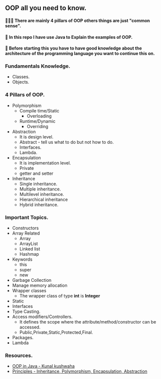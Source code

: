 ## OOP all you need to know.
#### 🎉🎉🎉 There are mainly 4 pillars of OOP others things are just "common sense".
#### 🎇 In this repo I have use Java to Explain the examples of OOP.
#### 🧨 Before starting this you have to have good knowledge about the architecture of the programming language you want to continue this on.  

### Fundamentals Knowledge.
* Classes.
* Objects.

### 4 Pillars of OOP.
* Polymorphism
  * Compile time/Static
    * Overloading
  * Runtime/Dynamic
    * Overriding
* Abstraction
  * It is design level.
  * Abstract - tell us what to do but not how to do.
  * Interfaces.
  * Lambda.
* Encapsulation
  * It is implementation level.
  * Private
  * getter and setter
* Inheritance
  * Single inheritance.
  * Multiple inheritance.
  * Multilevel inheritance.
  * Hierarchical inheritance
  * Hybrid inheritance.

### Important Topics.
* Constructors
* Array Related
  * Array
  * ArrayList
  * Linked list
  * Hashmap
* Keywords
  * this
  * super
  * new
* Garbage Collection
* Manage memory allocation
* Wrapper classes
  * The wrapper class of type **int** is **Integer**
* Static
* Interfaces
* Type Casting.
* Access modifiers/Controllers.
  * It defines the scope where the attribute/method/constructor can be accessed.
  * Public,Private,Static,Protected,Final.
* Packages.
* Lambda

### Resources.
* [OOP in Java - Kunal kushwaha](https://www.youtube.com/playlist?list=PL9gnSGHSqcno1G3XjUbwzXHL8_EttOuKk)
* [Principles - Inheritance, Polymorphism, Encapsulation, Abstraction](https://github.com/AlFahimBinFaruk/OOP_All_You_Need_To_Know/tree/main/assets/pdfs)
